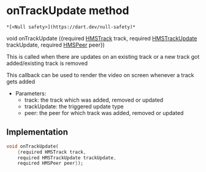 


# onTrackUpdate method




    *[<Null safety>](https://dart.dev/null-safety)*




void onTrackUpdate
({required [HMSTrack](../../hmssdk_flutter/HMSTrack-class.md) track, required [HMSTrackUpdate](../../hmssdk_flutter/HMSTrackUpdate-class.md) trackUpdate, required [HMSPeer](../../hmssdk_flutter/HMSPeer-class.md) peer})





<p>This is called when there are updates on an existing track
or a new track got added/existing track is removed</p>
<p>This callback can be used to render the video on screen whenever a track gets added</p>
<ul>
<li>Parameters:
<ul>
<li>track: the track which was added, removed or updated</li>
<li>trackUpdate: the triggered update type</li>
<li>peer: the peer for which track was added, removed or updated</li>
</ul>
</li>
</ul>



## Implementation

```dart
void onTrackUpdate(
    {required HMSTrack track,
    required HMSTrackUpdate trackUpdate,
    required HMSPeer peer});
```







